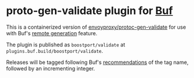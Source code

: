 # proto-gen-validate plugin for [Buf](https://buf.build/)

This is a containerized version of [envoyproxy/protoc-gen-validate](https://github.com/envoyproxy/protoc-gen-validate)
for use with Buf's [remote generation](https://docs.buf.build/bsr/remote-generation/overview) feature.

The plugin is published as `boostport/validate` at `plugins.buf.build/boostport/validate`.

Releases will be tagged following Buf's [recommendations](https://docs.buf.build/bsr/remote-generation/plugin-example#3-build-the-dockerfile)
of the tag name, followed by an incrementing integer.